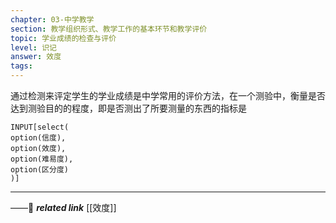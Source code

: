```yaml
---
chapter: 03-中学教学
section: 教学组织形式、教学工作的基本环节和教学评价
topic: 学业成绩的检查与评价
level: 识记
answer: 效度
tags:
---
```


通过检测来评定学生的学业成绩是中学常用的评价方法，在一个测验中，衡量是否达到测验目的的程度，即是否测出了所要测量的东西的指标是

```meta-bind
INPUT[select(
option(信度),
option(效度),
option(难易度),
option(区分度)
)]
```

---
——🔗 ***related link*** [[效度]]